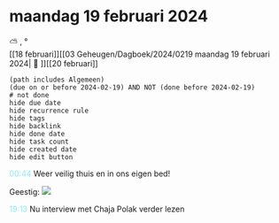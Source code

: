 # maandag 19 februari 2024

⛅ , °<br>[[18 februari]][[03 Geheugen/Dagboek/2024/0219 maandag 19 februari 2024| 📓 ]][[20 februari]]
```tasks
(path includes Algemeen)
(due on or before 2024-02-19) AND NOT (done before 2024-02-19)
# not done
hide due date
hide recurrence rule
hide tags
hide backlink
hide done date
hide task count
hide created date
hide edit button
```
<p style="padding-left: 2.7em; text-indent: -2.7em; margin: 0;"><font color=#8be9f3>00:44  </font>  Weer veilig thuis en in ons eigen bed! </p>   

Geestig:
![](IMG_20240219_091516.jpg)
<p style="padding-left: 2.7em; text-indent: -2.7em; margin: 0;"><font color=#8be9f3>19:13  </font>  Nu interview met Chaja Polak verder lezen </p>   